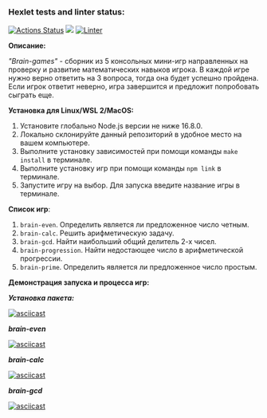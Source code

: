 ### Hexlet tests and linter status:
[![Actions Status](https://github.com/kenny713/frontend-project-lvl1/workflows/hexlet-check/badge.svg)](https://github.com/kenny713/frontend-project-lvl1/actions)
<a href="https://codeclimate.com/github/codeclimate/codeclimate/maintainability"><img src="https://api.codeclimate.com/v1/badges/a99a88d28ad37a79dbf6/maintainability" /></a>
[![Linter](https://github.com/kenny713/frontend-project-lvl1/actions/workflows/linter.yml/badge.svg)](https://github.com/kenny713/frontend-project-lvl1/actions)

**Описание:**

_"Brain-games"_ - сборник из 5 консольных мини-игр направленных на проверку и развитие математических навыков игрока. В каждой игре нужно верно ответить на 3 вопроса, тогда она будет успешно пройдена. Если игрок ответит неверно, игра завершится и предложит попробовать сыграть еще.

**Установка для Linux/WSL 2/MacOS:**
1. Установите глобально Node.js версии не ниже 16.8.0.
2. Локально склонируйте данный репозиторий в удобное место на вашем компьютере.
3. Выполните установку зависимостей при помощи команды `make install` в терминале.
4. Выполните установку игр при помощи команды `npm link` в терминале.
5. Запустите игру на выбор. Для запуска введите название игры в терминале.

**Список игр**:
1. `brain-even`. Определить является ли предложенное число четным.
2. `brain-calc`. Решить арифметическую задачу.
3. `brain-gcd`. Найти наибольший общий делитель 2-х чисел.
4. `brain-progression`. Найти недостающее число в арифметической прогрессии.
5. `brain-prime`. Определить является ли предложенное число простым.

**Демонстрация запуска и процесса игр:**

_**Установка пакета:**_

[![asciicast](https://asciinema.org/a/bxbqzQTyIifdEtDgXWfTcWn23.svg)](https://asciinema.org/a/bxbqzQTyIifdEtDgXWfTcWn23)

_**brain-even**_

[![asciicast](https://asciinema.org/a/ESwZRL3p26JFOkFZwcrCE30ms.svg)](https://asciinema.org/a/ESwZRL3p26JFOkFZwcrCE30ms)

_**brain-calc**_

[![asciicast](https://asciinema.org/a/0SUzEDAWKovjd4RnJDMR7DL4x.svg)](https://asciinema.org/a/0SUzEDAWKovjd4RnJDMR7DL4x)

_**brain-gcd**_

[![asciicast](https://asciinema.org/a/ivcvBSZId1SW0n6fKQXrdbqhI.svg)](https://asciinema.org/a/ivcvBSZId1SW0n6fKQXrdbqhI)
